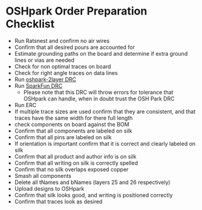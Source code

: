 # OSHpark Order Preparation Checklist

* Run Ratsnest and confirm no air wires
* Confirm that all desired pours are accounted for
* Estimate grounding paths on the board and determine if extra ground lines or vias are needed
* Check for non optimal traces on board
* Check for right angle traces on data lines
* Run [oshpark-2layer DRC](http://docs.oshpark.com/design-tools/eagle/design-rules-files/)
* Run [SparkFun DRC](https://www.sparkfun.com/tutorials/115)
  * Please note that this DRC will throw errors for tolerance that OSHpark can handle, when in doubt trust the OSH Park DRC
* Run ERC
* If multiple trace sizes are used confirm that they are consistent, and that traces have the same width for there full length
* check components on board against the BOM
* Confirm that all components are labeled on silk
* Confirm that all pins are labeled on silk
* If orientation is important confirm that it is correct and clearly labeled on silk
* Confirm that all product and author info is on silk
* Confirm that all writing on silk is correctly spelled
* Confirm that no silk overlaps exposed copper
* Smash all components
* Delete all tNames and bNames (layers 25 and 26 respectively)
* Upload designs to OSHpark
* Confirm that silk looks good, and writing is positioned correctly
* Confirm that traces look as desired
